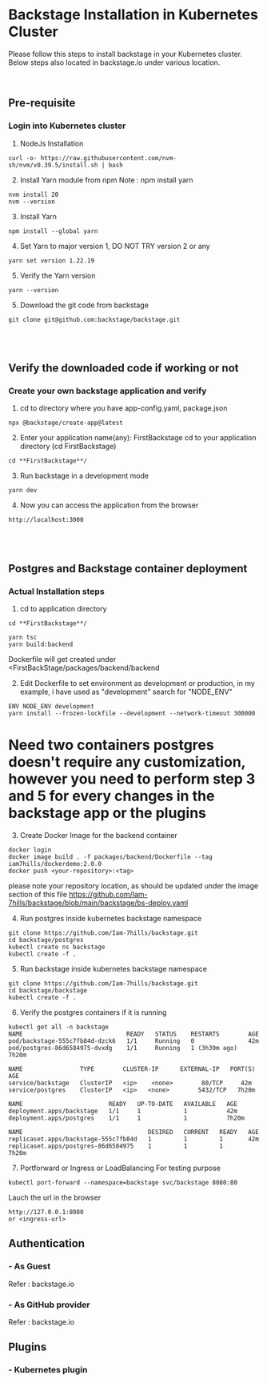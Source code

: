# Backstage Installation in Kubernetes Cluster

Please follow this steps to install backstage in your Kubernetes cluster. Below steps also located in backstage.io under various location.

<br>

## Pre-requisite

### Login into Kubernetes cluster 

1. NodeJs Installation
```
curl -o- https://raw.githubusercontent.com/nvm-sh/nvm/v0.39.5/install.sh | bash
```
2. Install Yarn module from npm Note : npm install yarn
```
nvm install 20
nvm --version
```
3. Install Yarn
```
npm install --global yarn
```
4. Set Yarn to major version 1, DO NOT TRY version 2 or any
```
yarn set version 1.22.19
```
5. Verify the Yarn version
```
yarn --version
```
5. Download the git code from backstage
```
git clone git@github.com:backstage/backstage.git
```
<br>
<br>

## Verify the downloaded code if working or not
### Create your own backstage application and verify
1. cd to directory where you have app-config.yaml, package.json 
```
npx @backstage/create-app@latest
```
2. Enter your application name(any): FirstBackstage
cd to your application directory (cd FirstBackstage)
```
cd **FirstBackstage**/
```
3. Run backstage in a development mode
```
yarn dev
```
4. Now you can access the application from the browser
```
http://localhost:3000
```
<br>
<br>

## Postgres and Backstage container deployment
### Actual Installation steps
1. cd to application directory
```
cd **FirstBackstage**/
```
```
yarn tsc
yarn build:backend
```
Dockerfile will get created under <FirstBackStage/packages/backend/backend

2. Edit Dockerfile
to set environment as development or production, in my example, i have used as "development"
search for "NODE_ENV"
```
ENV NODE_ENV development
yarn install --frozen-lockfile --development --network-timeout 300000
```
# Need two containers postgres doesn't require any customization, however you need to perform step 3 and 5 for every changes in the backstage app or the plugins

3. Create Docker Image for the backend container
```
docker login
docker image build . -f packages/backend/Dockerfile --tag iam7hills/dockerdemo:2.0.0
docker push <your-repository>:<tag>
```
please note your repository location, as should be updated under the image section of this file https://github.com/Iam-7hills/backstage/blob/main/backstage/bs-deploy.yaml

4. Run postgres inside kubernetes backstage namespace
```
git clone https://github.com/Iam-7hills/backstage.git
cd backstage/postgres
kubectl create ns backstage
kubectl create -f .
```

5. Run backstage inside kubernetes backstage namespace
```
git clone https://github.com/Iam-7hills/backstage.git
cd backstage/backstage
kubectl create -f .
```

6. Verify the postgres containers if it is running
```
kubectl get all -n backstage
NAME                             READY   STATUS    RESTARTS        AGE
pod/backstage-555c7fb84d-dzck6   1/1     Running   0               42m
pod/postgres-86d6584975-dvxdg    1/1     Running   1 (3h39m ago)   7h20m

NAME                TYPE        CLUSTER-IP      EXTERNAL-IP   PORT(S)    AGE
service/backstage   ClusterIP   <ip>    <none>        80/TCP     42m
service/postgres    ClusterIP   <ip>   <none>        5432/TCP   7h20m

NAME                        READY   UP-TO-DATE   AVAILABLE   AGE
deployment.apps/backstage   1/1     1            1           42m
deployment.apps/postgres    1/1     1            1           7h20m

NAME                                   DESIRED   CURRENT   READY   AGE
replicaset.apps/backstage-555c7fb84d   1         1         1       42m
replicaset.apps/postgres-86d6584975    1         1         1       7h20m
```

7. Portforward or Ingress or LoadBalancing
For testing purpose
```
kubectl port-forward --namespace=backstage svc/backstage 8080:80
```

Lauch the url in the browser
```
http://127.0.0.1:8080
or <ingress-url>
```

## Authentication

### - As Guest

Refer : backstage.io

### - As GitHub provider
Refer : backstage.io

## Plugins

### - Kubernetes plugin

